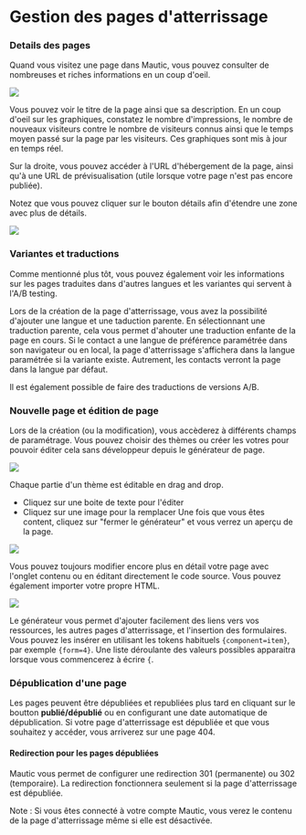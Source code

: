 # Gestion des pages d'atterrissage

### Details des pages

Quand vous visitez une page dans Mautic, vous pouvez consulter de nombreuses et riches informations en un coup d'oeil.

![](/pages/media/landing-page-overview.jpg)

Vous pouvez voir le titre de la page ainsi que sa description. En un coup d'oeil sur les graphiques, constatez le nombre d'impressions, le nombre de nouveaux visiteurs contre le nombre de visiteurs connus ainsi que le temps moyen passé sur la page par les visiteurs. Ces graphiques sont mis à jour en temps réel.

Sur la droite, vous pouvez accéder à l'URL d'hébergement de la page, ainsi qu'à une URL de prévisualisation (utile lorsque votre page n'est pas encore publiée).

Notez que vous pouvez cliquer sur le bouton détails afin d'étendre une zone avec plus de détails.

![](/pages/media/page-details.gif)

### Variantes et traductions

Comme mentionné plus tôt, vous pouvez également voir les informations sur les pages traduites dans d'autres langues et les variantes qui servent à l'A\/B testing.

Lors de la création de la page d'atterrissage, vous avez la possibilité d'ajouter une langue et une taduction parente. En sélectionnant une traduction parente, cela vous permet d'ahouter une traduction enfante de la page en cours. Si le contact a une langue de préférence paramétrée dans son navigateur ou en local, la page d'atterrissage s'affichera dans la langue paramétrée si la variante existe. Autrement, les contacts verront la page dans la langue par défaut.

Il est également possible de faire des traductions de versions A/B.

### Nouvelle page et édition de page

Lors de la création (ou la modification), vous accèderez à différents champs de paramétrage. Vous pouvez choisir des thèmes ou créer les votres pour pouvoir éditer cela sans développeur depuis le générateur de page.

![](/pages/media/landingpage-1.jpg)

Chaque partie d'un thème est éditable en drag and drop.
- Cliquez sur une boite de texte pour l'éditer
- Cliquez sur une image pour la remplacer
Une fois que vous êtes content, cliquez sur "fermer le générateur" et vous verrez un aperçu de la page.

![](/pages/media/landingpage-2.jpg)

Vous pouvez toujours modifier encore plus en détail votre page avec l'onglet contenu ou en éditant directement le code source. Vous pouvez également importer votre propre HTML.

![](/pages/media/landingpage-3.jpg)

Le générateur vous permet d'ajouter facilement des liens vers vos ressources, les autres pages d'atterrissage, et l'insertion des formulaires. Vous pouvez les insérer en utilisant les tokens habituels `{component=item}`, par exemple `{form=4}`. Une liste déroulante des valeurs possibles apparaitra lorsque vous commencerez à écrire `{`.

### Dépublication d'une page

Les pages peuvent être dépubliées et republiées plus tard en cliquant sur le boutton __publié/dépublié__ ou en configurant une date automatique de dépublication. Si votre page d'atterrissage est dépubliée et que vous souhaitez y accéder, vous arriverez sur une page 404.

#### Redirection pour les pages dépubliées

Mautic vous permet de configurer une redirection 301 (permanente) ou 302 (temporaire). La redirection fonctionnera seulement si la page d'atterrissage est dépubliée.

Note : Si vous êtes connecté à votre compte Mautic, vous verez le contenu de la page d'atterrissage même si elle est désactivée.
